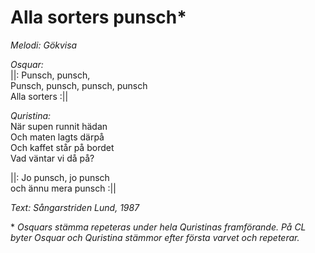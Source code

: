 # Alla sorters punsch\*

_Melodi: Gökvisa_

_Osquar:_  
||: Punsch, punsch,  
Punsch, punsch, punsch, punsch  
Alla sorters :||

_Quristina:_  
När supen runnit hädan  
Och maten lagts därpå  
Och kaffet står på bordet  
Vad väntar vi då på?

||: Jo punsch, jo punsch  
och ännu mera punsch :||

_Text: Sångarstriden Lund, 1987_

\* _Osquars stämma repeteras under hela Quristinas framförande. På CL byter Osquar och Quristina stämmor efter första varvet och repeterar._
